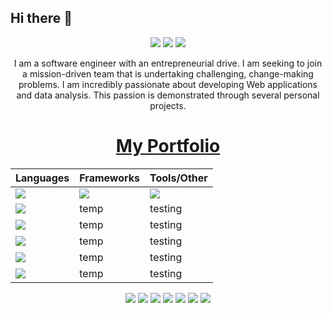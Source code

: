 ## Hi there 👋

<p align="center">
 
 <img src="https://badges.pufler.dev/visits/JayNode/JayNode"/> 
 <img src="https://badges.pufler.dev/repos/JayNode"/>
 <img src="https://badges.pufler.dev/commits/monthly/JayNode" />
</p>

<p align="center">
I am a software engineer with an entrepreneurial drive. I am seeking to join a mission-driven team that is undertaking challenging, change-making problems. I am incredibly passionate about developing Web applications and data analysis. This passion is demonstrated through several personal projects.
</p>
<h1 align="center"><a href="">My Portfolio</a></h1>
<p align="center">

| Languages  | Frameworks | Tools/Other |
| :------------- | :------------- | :------------- |
| <img src="https://img.shields.io/badge/-Python-black?style=flat-square&logo=python"/> | <img src="https://img.shields.io/badge/-React-black?style=flat-square&logo=react"/> | <img src="https://img.shields.io/badge/-Bootstrap-563D7C?style=flat-square&logo=bootstrap"/> |
| <img src="https://img.shields.io/badge/-JavaScript-black?style=flat-square&logo=javascript"/> | temp | testing |
| <img src="https://img.shields.io/badge/-HTML5-E34F26?style=flat-square&logo=html5&logoColor=white"/> | temp | testing |
| <img src="https://img.shields.io/badge/-CSS3-1572B6?style=flat-square&logo=css3"/> | temp | testing |
| <img src="https://img.shields.io/badge/-Java-black?style=flat-square&logo=java"/> | temp | testing |
| <img src="https://img.shields.io/badge/-C++-00599C?style=flat-square&logo=c"/> | temp | testing |


<img src="https://img.shields.io/badge/-Agile/Scrum-black?style=flat-square&logo=scrum"/>
<img src="https://img.shields.io/badge/-MySQL-black?style=flat-square&logo=mysql"/>
<img src="https://img.shields.io/badge/-Git-black?style=flat-square&logo=git"/>
<img src="https://img.shields.io/badge/-GitHub-black?style=flat-square&logo=github"/>
<img src="https://img.shields.io/badge/-Nodejs-black?style=flat-square&logo=Node.js"/> 
<img src="https://img.shields.io/badge/-MongoDB-black?style=flat-square&logo=mongodb"/>
<img src="https://img.shields.io/badge/-React-black?style=flat-square&logo=react"/>
</p>

